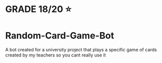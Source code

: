 # GRADE 18/20 ⭐

# Random-Card-Game-Bot
A bot created for a university project that plays a specific game of cards created by my teachers so you cant really use it
